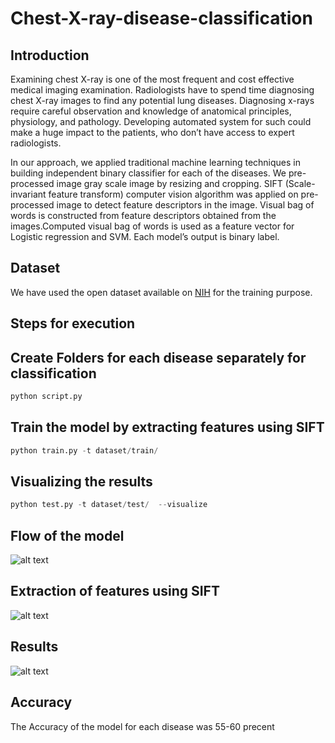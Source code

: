 # Chest-X-ray-disease-classification

## Introduction

Examining chest X-ray is one of the most frequent and cost effective medical imaging examination.
Radiologists have to spend time diagnosing chest X-ray images to find any potential lung diseases.
Diagnosing x-rays require careful observation and knowledge of anatomical principles, physiology, and
pathology. Developing automated system for such could make a huge impact to the patients, who don’t
have access to expert radiologists.

In our approach, we applied traditional machine learning techniques in building independent binary
classifier for each of the diseases. We pre-processed image gray scale image by resizing and cropping.
SIFT (Scale-invariant feature transform) computer vision algorithm was applied on pre-processed image to
detect feature descriptors in the image. Visual bag of words is constructed from feature descriptors obtained
from the images.Computed visual bag of words is used as a feature vector for Logistic regression and
SVM. Each model’s output is binary label.

## Dataset

We have used the open dataset available on [NIH](https://nihcc.app.box.com/v/ChestXray-NIHCC/folder/36938765345) for the training purpose.

## Steps for execution

## Create Folders for each disease separately for classification
```python
python script.py
```

## Train the model by extracting features using SIFT
```python
python train.py -t dataset/train/
```

## Visualizing the results
```python
python test.py -t dataset/test/  --visualize
```

## Flow of the model
![alt text](https://raw.githubusercontent.com/virupaa/chest-X-ray-disease-classification/master/docs/flow.png)

## Extraction of features using SIFT
![alt text](https://raw.githubusercontent.com/virupaa/chest-X-ray-disease-classification/master/docs/sift.png)

## Results 
![alt text](https://raw.githubusercontent.com/virupaa/chest-X-ray-disease-classification/master/docs/result%201.png)

## Accuracy
The Accuracy of the model for each disease was 55-60 precent


